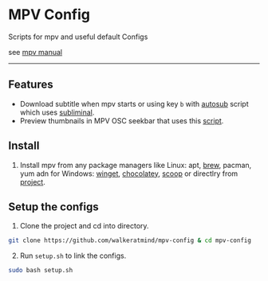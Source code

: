 # MPV Config

Scripts for mpv and useful default Configs

see [mpv manual](https://mpv.io/manual/master/)

---

## Features

- Download subtitle when mpv starts or using key `b` with [autosub](https://github.com/davidde/mpv-autosub) script which uses [subliminal](https://github.com/Diaoul/subliminal).
- Preview thumbnails in MPV OSC seekbar that uses this [script](https://github.com/TheAMM/mpv_thumbnail_script).

## Install

1. Install mpv from any package managers like Linux: apt, [brew](https://brew.sh/), pacman, yum adn for Windows: [winget](https://github.com/microsoft/winget-cli), [chocolatey](https://chocolatey.org/install), [scoop](https://scoop.sh/) or directlry from [project](https://mpv.io/installation/).

## Setup the configs

1. Clone the project and cd into directory.
```bash
git clone https://github.com/walkeratmind/mpv-config & cd mpv-config
```

2. Run `setup.sh` to link the configs.
```bash
sudo bash setup.sh
```
